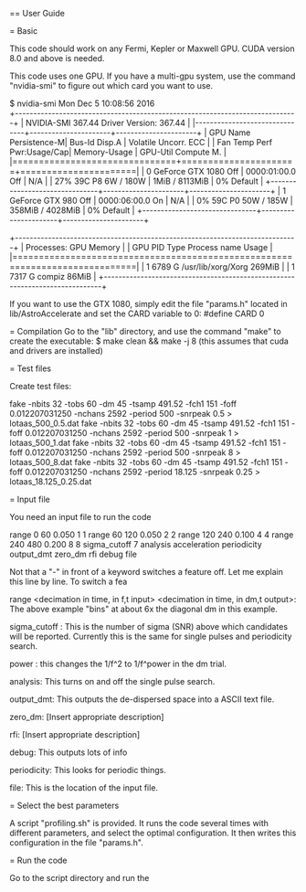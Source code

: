 == User Guide

= Basic

This code should work on any Fermi, Kepler or Maxwell GPU. 
CUDA version 8.0 and above is needed. 

This code uses one GPU. 
If you have a multi-gpu system, use the command "nvidia-smi" to figure out which card you want to use.

$ nvidia-smi
Mon Dec  5 10:08:56 2016       
+-----------------------------------------------------------------------------+
| NVIDIA-SMI 367.44                 Driver Version: 367.44                    |
|-------------------------------+----------------------+----------------------+
| GPU  Name        Persistence-M| Bus-Id        Disp.A | Volatile Uncorr. ECC |
| Fan  Temp  Perf  Pwr:Usage/Cap|         Memory-Usage | GPU-Util  Compute M. |
|===============================+======================+======================|
|   0  GeForce GTX 1080    Off  | 0000:01:00.0     Off |                  N/A |
| 27%   39C    P8     6W / 180W |      1MiB /  8113MiB |      0%      Default |
+-------------------------------+----------------------+----------------------+
|   1  GeForce GTX 980     Off  | 0000:06:00.0      On |                  N/A |
|  0%   59C    P0    50W / 185W |    358MiB /  4028MiB |      0%      Default |
+-------------------------------+----------------------+----------------------+
                                                                               
+-----------------------------------------------------------------------------+
| Processes:                                                       GPU Memory |
|  GPU       PID  Type  Process name                               Usage      |
|=============================================================================|
|    1      6789    G   /usr/lib/xorg/Xorg                             269MiB |
|    1      7317    G   compiz                                          86MiB |
+-----------------------------------------------------------------------------+

If you want to use the GTX 1080, simply edit the file "params.h" located in lib/AstroAccelerate and set the CARD variable to 0:
#define CARD 0

= Compilation
Go to the "lib" directory, and use the command "make" to create the executable:
$ make clean && make -j 8
(this assumes that cuda and drivers are installed)

= Test files

Create test files:

fake -nbits 32 -tobs 60 -dm 45 -tsamp 491.52 -fch1 151 -foff 0.012207031250 -nchans 2592 -period 500 -snrpeak 0.5 > lotaas_500_0.5.dat
fake -nbits 32 -tobs 60 -dm 45 -tsamp 491.52 -fch1 151 -foff 0.012207031250 -nchans 2592 -period 500 -snrpeak 1 > lotaas_500_1.dat
fake -nbits 32 -tobs 60 -dm 45 -tsamp 491.52 -fch1 151 -foff 0.012207031250 -nchans 2592 -period 500 -snrpeak 8 > lotaas_500_8.dat
fake -nbits 32 -tobs 60 -dm 45 -tsamp 491.52 -fch1 151 -foff 0.012207031250 -nchans 2592 -period 18.125 -snrpeak 0.25 > lotaas_18.125_0.25.dat

= Input file

You need an input file to run the code

range   0    60    0.050 1  1
range   60   120   0.050 2  2
range   120  240   0.100 4  4
range   240  480   0.200 8  8
sigma_cutoff	7
analysis
acceleration
periodicity
output_dmt
zero_dm
rfi
debug
file <location of your filterbank file>

Not that a "-" in front of a keyword switches a feature off.
Let me explain this line by line.
To switch a fea

range <start dm> <end dm> <dm step size> <decimation in time, in f,t input> <decimation in time, in dm,t output>:
The above example "bins" at about 6x the diagonal dm in this example.

sigma_cutoff <value>:
This is the number of sigma (SNR) above which candidates will be reported. Currently this is the same for single pulses and periodicity search.

power <value>: 
this changes the 1/f^2 to 1/f^power in the dm trial.

analysis:
This turns on and off the single pulse search.

output_dmt:
This outputs the de-dispersed space into a ASCII text file.

zero_dm:
[Insert appropriate description]

rfi:
[Insert appropriate description]

debug:
This outputs lots of info

periodicity:
This looks for periodic things.

file:
This is the location of the input file.

= Select the best parameters

A script "profiling.sh" is provided. It runs the code several times with different parameters, and select the optimal configuration. It then writes this configuration in the file "params.h".  

= Run the code

Go to the script directory and run the 


